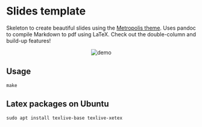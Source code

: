 # Slides template

Skeleton to create beautiful slides using the [Metropolis theme](
https://github.com/matze/mtheme). Uses pandoc to compile Markdown
to pdf using LaTeX. Check out the double-column and build-up
features!

<p align="center">
	<img src="https://user-images.githubusercontent.com/10729479/45590525-e1833600-b8ee-11e8-81a4-26bc9210acf0.png" alt="demo">
</p>

## Usage

```
make
```

## Latex packages on Ubuntu

```
sudo apt install texlive-base texlive-xetex 
```
